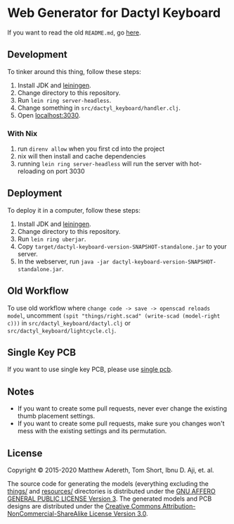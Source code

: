 # Web Generator for Dactyl Keyboard

If you want to read the old `README.md`, go [here](README.keyboard.md).

## Development

To tinker around this thing, follow these steps:

1. Install JDK and [leiningen](https://leiningen.org/#install).
2. Change directory to this repository.
3. Run `lein ring server-headless`.
4. Change something in `src/dactyl_keyboard/handler.clj`.
5. Open [localhost:3030](http://localhost:3030).

### With Nix

1. run `direnv allow` when you first cd into the project
2. nix will then install and cache dependencies
3. running `lein ring server-headless` will run the server with hot-reloading on port 3030

## Deployment

To deploy it in a computer, follow these steps:

1. Install JDK and [leiningen](https://leiningen.org/#install).
2. Change directory to this repository.
3. Run `lein ring uberjar`.
4. Copy `target/dactyl-keyboard-version-SNAPSHOT-standalone.jar` to your server.
5. In the webserver, run `java -jar dactyl-keyboard-version-SNAPSHOT-standalone.jar`.

## Old Workflow

To use old workflow where `change code -> save -> openscad reloads model`,
uncomment `(spit "things/right.scad" (write-scad (model-right c)))` in
`src/dactyl_keyboard/dactyl.clj` or `src/dactyl_keyboard/lightcycle.clj`.

## Single Key PCB

If you want to use single key PCB, please use [single pcb](https://github.com/ibnuda/single).

## Notes

- If you want to create some pull requests, never ever change the existing thumb placement settings.
- If you want to create some pull requests, make sure you changes won't mess with the existing settings and its permutation.

## License

Copyright © 2015-2020 Matthew Adereth, Tom Short, Ibnu D. Aji, et. al.

The source code for generating the models (everything excluding the [things/](things/) and [resources/](resources/) directories is distributed under the [GNU AFFERO GENERAL PUBLIC LICENSE Version 3](LICENSE).  The generated models and PCB designs are distributed under the [Creative Commons Attribution-NonCommercial-ShareAlike License Version 3.0](LICENSE-models).
